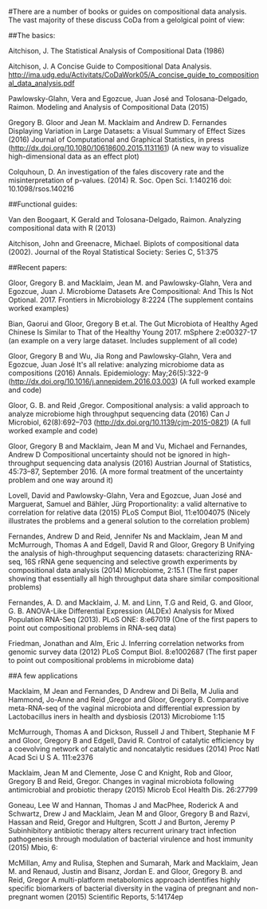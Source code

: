 #There are a number of books or guides on compositional data analysis. The vast majority of these discuss CoDa from a gelolgical point of view:

##The basics:

Aitchison, J. The Statistical Analysis of Compositional Data (1986)

Aitchison, J. A Concise Guide to Compositional Data Analysis. http://ima.udg.edu/Activitats/CoDaWork05/A_concise_guide_to_compositional_data_analysis.pdf

Pawlowsky-Glahn, Vera and Egozcue, Juan José and Tolosana-Delgado, Raimon. Modeling and Analysis of Compositional Data (2015)

Gregory B. Gloor and Jean M. Macklaim and Andrew D. Fernandes
Displaying Variation in Large Datasets: a Visual Summary of Effect Sizes (2016)
Journal of Computational and Graphical Statistics, in press (http://dx.doi.org/10.1080/10618600.2015.1131161)
(A new way to visualize high-dimensional data as an effect plot)

Colquhoun, D. An investigation of the fales discovery rate and the misinterpretation of p-values. (2014) R. Soc. Open Sci. 1:140216 doi: 10.1098/rsos.140216

##Functional guides:

Van den Boogaart, K Gerald and Tolosana-Delgado, Raimon. Analyzing compositional data with R (2013)

Aitchison, John and Greenacre, Michael. Biplots of compositional data (2002). Journal of the Royal Statistical Society: Series C, 51:375

##Recent papers:

Gloor, Gregory B. and Macklaim, Jean M. and Pawlowsky-Glahn, Vera and Egozcue, Juan J. Microbiome Datasets Are Compositional: And This Is Not Optional. 2017. Frontiers in Microbiology 8:2224 (The supplement contains worked examples)

Bian, Gaorui and Gloor, Gregory B et.al. The Gut Microbiota of Healthy Aged Chinese Is Similar to That of the Healthy Young 2017. mSphere 2:e00327-17 (an example on a very large dataset. Includes supplement of all code)

Gloor, Gregory B and Wu, Jia Rong and Pawlowsky-Glahn, Vera and Egozcue, Juan José
It's all relative: analyzing microbiome data as compositions (2016)
Annals. Epidemiology: May;26(5):322-9 (http://dx.doi.org/10.1016/j.annepidem.2016.03.003)
(A full worked example and code)

Gloor, G. B. and Reid ,Gregor. Compositional analysis: a valid approach to analyze microbiome high throughput sequencing data (2016)
Can J Microbiol, 62(8):692–703 (http://dx.doi.org/10.1139/cjm-2015-0821) (A full worked example and code)

Gloor, Gregory B and Macklaim, Jean M and Vu, Michael and Fernandes, Andrew D
Compositional uncertainty should not be ignored in high-throughput sequencing data analysis (2016)
Austrian Journal of Statistics, 45:73–87, September 2016. (A more formal treatment of the uncertainty problem and one way around it)

Lovell, David and Pawlowsky-Glahn, Vera and Egozcue, Juan José and Marguerat, Samuel and Bähler, Jürg
Proportionality: a valid alternative to correlation for relative data (2015)
PLoS Comput Biol, 11:e1004075 (Nicely illustrates the problems and a general solution to the correlation problem)

Fernandes, Andrew D and Reid, Jennifer Ns and Macklaim, Jean M and McMurrough, Thomas A and Edgell, David R and Gloor, Gregory B
Unifying the analysis of high-throughput sequencing datasets: characterizing RNA-seq, 16S rRNA gene sequencing and selective growth experiments by compositional data analysis (2014)
Microbiome, 2:15.1 (The first paper showing that essentially all high throughput data share similar compositional problems)

Fernandes, A. D. and Macklaim, J. M. and Linn, T.G and Reid, G. and Gloor, G. B.
ANOVA-Like Differential Expression (ALDEx) Analysis for Mixed Population RNA-Seq (2013). PLoS ONE: 8:e67019
(One of the first papers to point out compositional problems in RNA-seq data)

Friedman, Jonathan and Alm, Eric J. Inferring correlation networks from genomic survey data (2012)
PLoS Comput Biol. 8:e1002687 (The first paper to point out compositional problems in microbiome data)


##A few applications

Macklaim, M Jean and Fernandes, D Andrew and Di Bella, M Julia and Hammond, Jo-Anne and Reid ,Gregor and Gloor, Gregory B.
Comparative meta-RNA-seq of the vaginal microbiota and differential expression by Lactobacillus iners in health and dysbiosis (2013)
Microbiome 1:15

McMurrough, Thomas A and Dickson, Russell J and Thibert, Stephanie M F and Gloor, Gregory B and Edgell, David R. Control of catalytic efficiency by a coevolving network of catalytic and noncatalytic residues (2014)
Proc Natl Acad Sci U S A. 111:e2376

Macklaim, Jean M and Clemente, Jose C and Knight, Rob and Gloor, Gregory B and Reid, Gregor.
Changes in vaginal microbiota following antimicrobial and probiotic therapy (2015)
Microb Ecol Health Dis. 26:27799

Goneau, Lee W and Hannan, Thomas J and MacPhee, Roderick A and Schwartz, Drew J and Macklaim, Jean M and Gloor, Gregory B and Razvi, Hassan and Reid, Gregor and Hultgren, Scott J and Burton, Jeremy P
Subinhibitory antibiotic therapy alters recurrent urinary tract infection pathogenesis through modulation of bacterial virulence and host immunity (2015)
Mbio, 6:

McMillan, Amy and Rulisa, Stephen and Sumarah, Mark and Macklaim, Jean M. and Renaud, Justin and Bisanz, Jordan E. and Gloor, Gregory B. and Reid, Gregor
A multi-platform metabolomics approach identifies highly specific biomarkers of bacterial diversity in the vagina of pregnant and non-pregnant women (2015)
Scientific Reports, 5:14174ep









